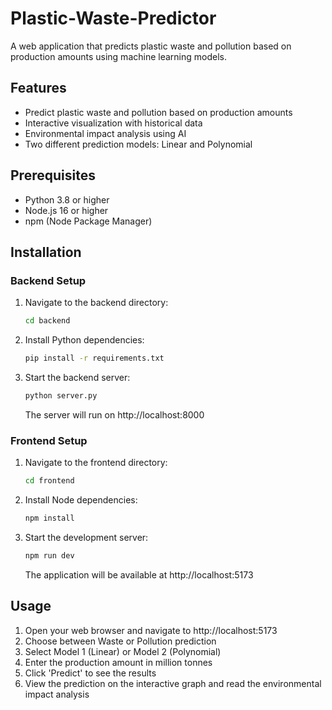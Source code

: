 # Plastic-Waste-Predictor

A web application that predicts plastic waste and pollution based on production amounts using machine learning models.

## Features

- Predict plastic waste and pollution based on production amounts
- Interactive visualization with historical data
- Environmental impact analysis using AI
- Two different prediction models: Linear and Polynomial

## Prerequisites

- Python 3.8 or higher
- Node.js 16 or higher
- npm (Node Package Manager)

## Installation

### Backend Setup

1. Navigate to the backend directory:
   ```bash
   cd backend
   ```

2. Install Python dependencies:
   ```bash
   pip install -r requirements.txt
   ```

3. Start the backend server:
   ```bash
   python server.py
   ```
   The server will run on http://localhost:8000

### Frontend Setup

1. Navigate to the frontend directory:
   ```bash
   cd frontend
   ```

2. Install Node dependencies:
   ```bash
   npm install
   ```

3. Start the development server:
   ```bash
   npm run dev
   ```
   The application will be available at http://localhost:5173

## Usage

1. Open your web browser and navigate to http://localhost:5173
2. Choose between Waste or Pollution prediction
3. Select Model 1 (Linear) or Model 2 (Polynomial)
4. Enter the production amount in million tonnes
5. Click 'Predict' to see the results
6. View the prediction on the interactive graph and read the environmental impact analysis